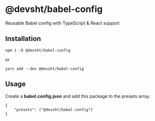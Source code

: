 # @devsht/babel-config

Reusable Babel config with TypeScript & React support

## Installation

```
npm i -D @devsht/babel-config
```

or

```
yarn add --dev @devsht/babel-config
```

## Usage

Create a **babel.config.json** and add this package to the presets array.

```
{
    "presets": ["@devsht/babel-config"]
}
```
